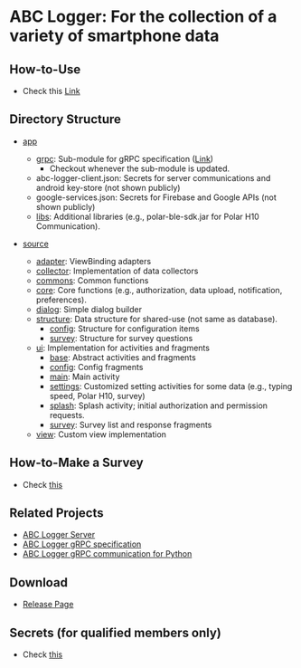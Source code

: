 # ABC Logger: For the collection of a variety of smartphone data

## How-to-Use
* Check this [Link](https://docs.google.com/presentation/d/1Spsh91PjZ-rfkQiY6rQLb5tOxaEkIvrDn3eZffrZgs4/edit?usp=sharing)

## Directory Structure
- [app](app)
  - [grpc](app/grpc): Sub-module for gRPC specification ([Link](https://github.com/woohyeok-choi/ABC-Logger-gRPC-Specs))
    - Checkout whenever the sub-module is updated.
  - abc-logger-client.json: Secrets for server communications and android key-store (not shown publicly)
  - google-services.json: Secrets for Firebase and Google APIs (not shown publicly)
  - [libs](app/libs): Additional libraries (e.g., polar-ble-sdk.jar for Polar H10 Communication).
  
- [source](app/src/main/kotlin/kaist/iclab/abclogger)
  - [adapter](app/src/main/kotlin/kaist/iclab/abclogger/adapter): ViewBinding adapters
  - [collector](app/src/main/kotlin/kaist/iclab/abclogger/collector): Implementation of data collectors
  - [commons](app/src/main/kotlin/kaist/iclab/abclogger/commons): Common functions
  - [core](app/src/main/kotlin/kaist/iclab/abclogger/core): Core functions (e.g., authorization, data upload, notification, preferences).
  - [dialog](app/src/main/kotlin/kaist/iclab/abclogger/dialog): Simple dialog builder
  - [structure](app/src/main/kotlin/kaist/iclab/abclogger/structure): Data structure for shared-use (not same as database).
    - [config](app/src/main/kotlin/kaist/iclab/abclogger/structure/config): Structure for configuration items
    - [survey](app/src/main/kotlin/kaist/iclab/abclogger/structure/survey): Structure for survey questions
  - [ui](app/src/main/kotlin/kaist/iclab/abclogger/ui): Implementation for activities and fragments
    - [base](app/src/main/kotlin/kaist/iclab/abclogger/ui/base): Abstract activities and fragments
    - [config](app/src/main/kotlin/kaist/iclab/abclogger/ui/config): Config fragments
    - [main](app/src/main/kotlin/kaist/iclab/abclogger/ui/main): Main activity
    - [settings](app/src/main/kotlin/kaist/iclab/abclogger/ui/settings): Customized setting activities for some data (e.g., typing speed, Polar H10, survey)
    - [splash](app/src/main/kotlin/kaist/iclab/abclogger/ui/splash): Splash activity; initial authorization and permission requests.
    - [survey](app/src/main/kotlin/kaist/iclab/abclogger/ui/survey): Survey list and response fragments
  - [view](app/src/main/kotlin/kaist/iclab/abclogger/view): Custom view implementation

## How-to-Make a Survey
* Check [this](guides/survey-instruction.md)

## Related Projects
* [ABC Logger Server](https://github.com/woohyeok-choi/ABC-Logger-Server)
* [ABC Logger gRPC specification](https://github.com/woohyeok-choi/ABC-Logger-gRPC-Specs)
* [ABC Logger gRPC communication for Python](https://github.com/woohyeok-choi/ABC-Logger-CRUD-Boilerplate)

## Download
* [Release Page](https://github.com/woohyeok-choi/ABC-Logger/releases)

## Secrets (for qualified members only)
* Check [this](https://docs.google.com/document/d/1h7MI8P9RrywgHGY0U7LNLkN_geRb_D54BSLYjqgxKjs)

